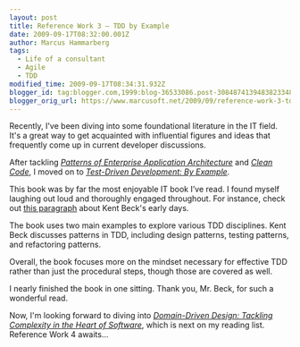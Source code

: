 ```yaml
---
layout: post
title: Reference Work 3 – TDD by Example
date: 2009-09-17T08:32:00.001Z
author: Marcus Hammarberg
tags:
  - Life of a consultant
  - Agile
  - TDD
modified_time: 2009-09-17T08:34:31.932Z
blogger_id: tag:blogger.com,1999:blog-36533086.post-3084874139483823348
blogger_orig_url: https://www.marcusoft.net/2009/09/reference-work-3-tdd-by-example.html
---
```


Recently, I've been diving into some foundational literature in the IT field. It's a great way to get acquainted with influential figures and ideas that frequently come up in current developer discussions.

After tackling *[Patterns of Enterprise Application Architecture](http://books.google.se/books?id=FyWZt5DdvFkC&dq=Patterns+of+Enterprise+Architecture&printsec=frontcover&source=bl&ots=eEBsZAYx9w&sig=TNqgtVMmDoTg8GVttcoC3YlNR4E&hl=sv&ei=KvKxSqGpKpGk4Qb_4JjEDg&sa=X&oi=book_result&ct=result&resnum=3#v=onepage&q=&f=false)* and *[Clean Code](http://books.google.se/books?id=dwSfGQAACAAJ&dq=Clean+Code&ei=SfKxStnQM6XCywSpjpHrAg)*, I moved on to *[Test-Driven Development: By Example](http://books.google.se/books?id=gFgnde_vwMAC&pg=PR12&dq=TDD+by+example&ei=YfKxSuCrKKbAygS7s8CvAw#v=onepage&q=TDD%20by%20example&f=false)*.

This book was by far the most enjoyable IT book I’ve read. I found myself laughing out loud and thoroughly engaged throughout. For instance, check out [this paragraph](http://books.google.se/books?id=gFgnde_vwMAC&pg=PR12&dq=TDD+by+example&ei=YfKxSuCrKKbAygS7s8CvAw#v=onepage&q=young%20programmer&f=false) about Kent Beck's early days.

The book uses two main examples to explore various TDD disciplines. Kent Beck discusses patterns in TDD, including design patterns, testing patterns, and refactoring patterns.

Overall, the book focuses more on the mindset necessary for effective TDD rather than just the procedural steps, though those are covered as well.

I nearly finished the book in one sitting. Thank you, Mr. Beck, for such a wonderful read.

Now, I'm looking forward to diving into *[Domain-Driven Design: Tackling Complexity in the Heart of Software](http://books.google.se/books?id=7dlaMs0SECsC&dq=domain+driven+design+evans&printsec=frontcover&source=bn&hl=sv&ei=TPSxSur8FtzKjAeql6XVCw&sa=X&oi=book_result&ct=result&resnum=4#v=onepage&q=&f=false)*, which is next on my reading list. Reference Work 4 awaits...
